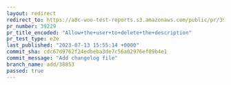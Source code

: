 ```yaml
---
layout: redirect
redirect_to: https://a8c-woo-test-reports.s3.amazonaws.com/public/pr/39229/e2e/index.html
pr_number: 39229
pr_title_encoded: "Allow+the+user+to+delete+the+description"
pr_test_type: e2e
last_published: "2023-07-13 15:55:14 +0000"
commit_sha: cdc67d9762f24edbeba3de7c56a02976ef09b4e1
commit_message: "Add changelog file"
branch_name: add/38853
passed: true
---
```

